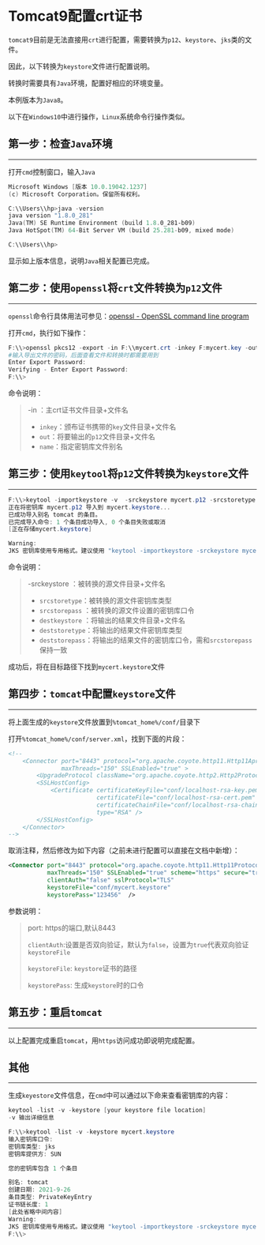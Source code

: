# Tomcat9配置crt证书

`tomcat9`目前是无法直接用`crt`进行配置，需要转换为`p12`、`keystore`、`jks`类的文件。

因此，以下转换为`keystore`文件进行配置说明。

转换时需要具有`Java`环境，配置好相应的环境变量。

本例版本为`Java8`。

以下在`Windows10`中进行操作，`Linux`系统命令行操作类似。

## 第一步：检查`Java`环境
--------------

打开`cmd`控制窗口，输入`Java`

```powershell
Microsoft Windows [版本 10.0.19042.1237]
(c) Microsoft Corporation。保留所有权利。

C:\\Users\\hp>java -version
java version "1.8.0_281"
Java(TM) SE Runtime Environment (build 1.8.0_281-b09)
Java HotSpot(TM) 64-Bit Server VM (build 25.281-b09, mixed mode)

C:\\Users\\hp>
```

显示如上版本信息，说明`Java`相关配置已完成。

## 第二步：使用`openssl`将`crt`文件转换为`p12`文件
---------------------------------

`openssl`命令行具体用法可参见：[openssl - OpenSSL command line program](https://www.openssl.org/docs/man3.0/man1/openssl.html)

打开`cmd`，执行如下操作：

```powershell
F:\\>openssl pkcs12 -export -in F:\\mycert.crt -inkey F:mycert.key -out F:\\mycert.p12 -name tomcat
#输入导出文件的密码，后面查看文件和转换时都需要用到
Enter Export Password:
Verifying - Enter Export Password:
F:\\>
```

命令说明：

> \-in ：主crt证书文件目录+文件名
> 
> *   `inkey`：颁布证书携带的`key`文件目录+文件名
> *   `out`：将要输出的`p12`文件目录+文件名
> *   `name`：指定密钥库文件别名

## 第三步：使用`keytool`将`p12`文件转换为`keystore`文件
--------------------------------------

```powershell
F:\\>keytool -importkeystore -v  -srckeystore mycert.p12 -srcstoretype pkcs12 -srcstorepass 123456 -destkeystore mycert.keystore -deststoretype jks -deststorepass 123456
正在将密钥库 mycert.p12 导入到 mycert.keystore...
已成功导入别名 tomcat 的条目。
已完成导入命令: 1 个条目成功导入, 0 个条目失败或取消
[正在存储mycert.keystore]

Warning:
JKS 密钥库使用专用格式。建议使用 "keytool -importkeystore -srckeystore mycert.keystore -destkeystore mycert.keystore -deststoretype pkcs12" 迁移到行业标准格式 PKCS12。
```

命令说明：

> \-srckeystore ：被转换的源文件目录+文件名
> 
> *   `srcstoretype`：被转换的源文件密钥库类型
> *   `srcstorepass` ：被转换的源文件设置的密钥库口令
> *   `destkeystore` ：将输出的结果文件目录+文件名
> *   `deststoretype`：将输出的结果文件密钥库类型
> *   `deststorepass`：将输出的结果文件的密钥库口令，需和`srcstorepass`保持一致

成功后，将在目标路径下找到`mycert.keystore`文件

## 第四步：`tomcat`中配置`keystore`文件
---------------------------

将上面生成的`keystore`文件放置到`%tomcat_home%/conf/`目录下

打开`%tomcat_home%/conf/server.xml`，找到下面的片段：

```xml
<!--
    <Connector port="8443" protocol="org.apache.coyote.http11.Http11AprProtocol"
               maxThreads="150" SSLEnabled="true" >
        <UpgradeProtocol className="org.apache.coyote.http2.Http2Protocol" />
        <SSLHostConfig>
            <Certificate certificateKeyFile="conf/localhost-rsa-key.pem"
                         certificateFile="conf/localhost-rsa-cert.pem"
                         certificateChainFile="conf/localhost-rsa-chain.pem"
                         type="RSA" />
        </SSLHostConfig>
    </Connector>
-->
```

取消注释，然后修改为如下内容（之前未进行配置可以直接在文档中新增）：

```xml
<Connector port="8443" protocol="org.apache.coyote.http11.Http11Protocol"
           maxThreads="150" SSLEnabled="true" scheme="https" secure="true"
           clientAuth="false" sslProtocol="TLS" 
           keystoreFile="conf/mycert.keystore" 
           keystorePass="123456"  />
```

参数说明：

> port: https的端口,默认8443
> 
> `clientAuth`:设置是否双向验证，默认为`false`，设置为`true`代表双向验证`keystoreFile`
> 
> `keystoreFile`: `keystore`证书的路径
> 
> `keystorePass`: 生成`keystore`时的口令

## 第五步：重启`tomcat`
--------------

以上配置完成重启`tomcat`，用`https`访问成功即说明完成配置。

## 其他
--------------

生成`keyestore`文件信息，在`cmd`中可以通过以下命来查看密钥库的内容：

```powershell
keytool -list -v -keystore [your keystore file location]
-v 输出详细信息
```

```powershell
F:\\>keytool -list -v -keystore mycert.keystore
输入密钥库口令:
密钥库类型: jks
密钥库提供方: SUN

您的密钥库包含 1 个条目

别名: tomcat
创建日期: 2021-9-26
条目类型: PrivateKeyEntry
证书链长度: 1
[此处省略中间内容]
Warning:
JKS 密钥库使用专用格式。建议使用 "keytool -importkeystore -srckeystore mycert.keystore -destkeystore mycert.keystore -deststoretype pkcs12" 迁移到行业标准格式 PKCS12。
F:\\>	
```